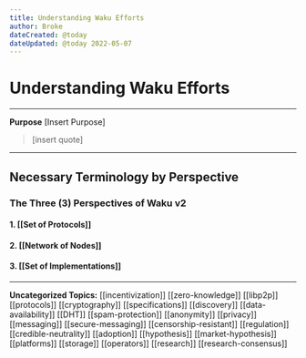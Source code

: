 ```yaml
---
title: Understanding Waku Efforts
author: Broke
dateCreated: @today
dateUpdated: @today 2022-05-07
---
```


# Understanding Waku Efforts
---

**Purpose**
[Insert Purpose]

>[insert quote]

---

## Necessary Terminology by Perspective

### The Three (3) Perspectives of Waku v2

#### 1. [[Set of Protocols]]
#### 2. [[Network of Nodes]]
#### 3. [[Set of Implementations]]

___

**Uncategorized Topics:**
[[incentivization]]
[[zero-knowledge]]
[[libp2p]]
[[protocols]]
[[cryptography]]
[[specifications]]
[[discovery]]
[[data-availability]]
[[DHT]]
[[spam-protection]]
[[anonymity]]
[[privacy]]
[[messaging]]
[[secure-messaging]]
[[censorship-resistant]]
[[regulation]]
[[credible-neutrality]]
[[adoption]]
[[hypothesis]]
[[market-hypothesis]]
[[platforms]]
[[storage]]
[[operators]]
[[research]]
[[research-consensus]]